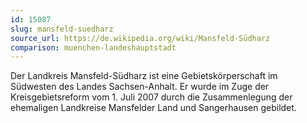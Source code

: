 ```yaml
---
id: 15087
slug: mansfeld-suedharz
source_url: https://de.wikipedia.org/wiki/Mansfeld-Südharz
comparison: muenchen-landeshauptstadt
---
```


Der Landkreis Mansfeld-Südharz ist eine Gebietskörperschaft im Südwesten des Landes Sachsen-Anhalt. Er wurde im Zuge der Kreisgebietsreform vom 1. Juli 2007 durch die Zusammenlegung der ehemaligen Landkreise Mansfelder Land und Sangerhausen gebildet.
